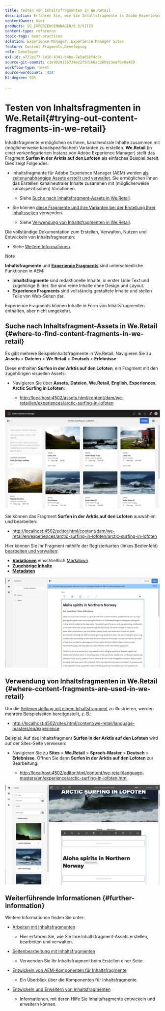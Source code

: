 ```yaml
---
title: Testen von Inhaltsfragmenten in We.Retail
description: Erfahren Sie, wie Sie Inhaltsfragmente in Adobe Experience Manager mit We.Retail testen.
contentOwner: User
products: SG_EXPERIENCEMANAGER/6.5/SITES
content-type: reference
topic-tags: best-practices
solution: Experience Manager, Experience Manager Sites
feature: Content Fragments,Developing
role: Developer
exl-id: a772e177-1410-4341-b4be-7e5a658f4c5c
source-git-commit: c3e9029236734e22f5d266ac26b923eafbe0a459
workflow-type: tm+mt
source-wordcount: '428'
ht-degree: 92%

---
```


# Testen von Inhaltsfragmenten in We.Retail{#trying-out-content-fragments-in-we-retail}

Inhaltsfragmente ermöglichen es Ihnen, kanalneutrale Inhalte zusammen mit (möglicherweise kanalspezifischen) Varianten zu erstellen. **We.Retail** (in einer vorkonfigurierten Instanz von Adobe Experience Manager) stellt das Fragment **Surfen in der Arktis auf den Lofoten** als einfaches Beispiel bereit. Dies zeigt Folgendes:

* Inhaltsfragmente für Adobe Experience Manager (AEM) werden [als seitenunabhängige Assets erstellt und verwaltet](/help/assets/content-fragments/content-fragments.md). Sie ermöglichen Ihnen das Erstellen kanalneutraler Inhalte zusammen mit (möglicherweise kanalspezifischen) Variationen.

   * Siehe [Suche nach Inhaltsfragment-Assets in We.Retail](#where-to-find-content-fragments-in-we-retail).

* Sie können [diese Fragmente und ihre Varianten bei der Erstellung Ihrer Inhaltsseiten](/help/sites-authoring/content-fragments.md) verwenden.

   * Siehe [Verwendung von Inhaltsfragmenten in We.Retail](#where-content-fragments-are-used-in-we-retail).

Die vollständige Dokumentation zum Erstellen, Verwalten, Nutzen und Entwickeln von Inhaltsfragmenten:

* Siehe [Weitere Informationen](#further-information).

>[!NOTE]
>
>**Inhaltsfragmente** und **[Experience Fragments](/help/sites-authoring/experience-fragments.md)** sind unterschiedliche Funktionen in AEM:
>
>* **Inhaltsfragmente** sind redaktionelle Inhalte, in erster Linie Text und zugehörige Bilder. Sie sind reine Inhalte ohne Design und Layout.
>* **Experience Fragments** sind vollständig gestaltete Inhalte und stellen Teile von Web-Seiten dar.
>
>Experience Fragments können Inhalte in Form von Inhaltsfragmenten enthalten, aber nicht umgekehrt.

## Suche nach Inhaltsfragment-Assets in We.Retail {#where-to-find-content-fragments-in-we-retail}

Es gibt mehrere Beispielinhaltsfragmente in We.Retail. Navigieren Sie zu **Assets** > **Dateien** > **We.Retail** > **Deutsch** > **Erlebnisse**.

Diese enthalten **Surfen in der Arktis auf den Lofoten**, ein Fragment mit den zugehörigen visuellen Assets:

* Navigieren Sie über **Assets**, **Dateien**, **We.Retail**, **English**, **Experiences**, **Arctic Surfing in Lofoten**:

   * [http://localhost:4502/assets.html/content/dam/we-retail/en/experiences/arctic-surfing-in-lofoten](http://localhost:4502/assets.html/content/dam/we-retail/en/experiences/arctic-surfing-in-lofoten)

![cf-44](assets/cf-44.png)

Sie können das Fragment **Surfen in der Arktis auf den Lofoten** auswählen und bearbeiten:

* [http://localhost:4502/editor.html/content/dam/we-retail/en/experiences/arctic-surfing-in-lofoten/arctic-surfing-in-lofoten](http://localhost:4502/editor.html/content/dam/we-retail/en/experiences/arctic-surfing-in-lofoten/arctic-surfing-in-lofoten)

Hier können Sie Ihr Fragment mithilfe der Registerkarten (linkes Bedienfeld) [bearbeiten und verwalten](/help/assets/content-fragments/content-fragments.md):

<!--![cf-45-aa](do-not-localize/cf-45-aa.png) ![cf-45-a](do-not-localize/cf-45-a.png) ASSET does not exist-->

* **[Variationen](/help/assets/content-fragments/content-fragments-variations.md)** einschließlich [Markdown](/help/assets/content-fragments/content-fragments-markdown.md)
* **[Zugehörige Inhalte](/help/assets/content-fragments/content-fragments-assoc-content.md)**
* **[Metadaten](/help/assets/content-fragments/content-fragments-metadata.md)**

![cf-46](assets/cf-46.png)

## Verwendung von Inhaltsfragmenten in We.Retail {#where-content-fragments-are-used-in-we-retail}

Um die [Seitenerstellung mit einem Inhaltsfragment](/help/sites-authoring/content-fragments.md) zu illustrieren, werden mehrere Beispielseiten bereitgestellt, z. B.:

* [http://localhost:4502/sites.html/content/we-retail/language-masters/en/experience](http://localhost:4502/sites.html/content/we-retail/language-masters/en/experience)

Beispiel: Auf das Inhaltsfragment **Surfen in der Arktis auf den Lofoten** wird auf der Sites-Seite verwiesen:

* Navigieren Sie zu **Sites** > **We.Retail** > **Sprach-Master** > **Deutsch** > **Erlebnisse**. Öffnen Sie dann **Surfen in der Arktis auf den Lofoten** zur Bearbeitung:

   * [http://localhost:4502/editor.html/content/we-retail/language-masters/en/experience/arctic-surfing-in-lofoten.html](http://localhost:4502/editor.html/content/we-retail/language-masters/en/experience/arctic-surfing-in-lofoten.html)

![cf-53](assets/cf-53.png)

## Weiterführende Informationen {#further-information}

Weitere Informationen finden Sie unter:

* [Arbeiten mit Inhaltsfragmenten](/help/assets/content-fragments/content-fragments.md)

   * Hier erfahren Sie, wie Sie Ihre Inhaltsfragment-Assets erstellen, bearbeiten und verwalten.

* [Seitenbearbeitung mit Inhaltsfragmenten](/help/sites-authoring/content-fragments.md)

   * Verwenden Sie Ihr Inhaltsfragment beim Erstellen einer Seite.

* [Entwickeln von AEM-Komponenten für Inhaltsfragmente](/help/sites-developing/components-content-fragments.md)

   * Ein Überblick über die Komponenten für Inhaltsfragmente.

* [Entwickeln und Erweitern von Inhaltsfragmenten](/help/sites-developing/customizing-content-fragments.md)

   * Informationen, mit deren Hilfe Sie Inhaltsfragmente entwickeln und erweitern können.
